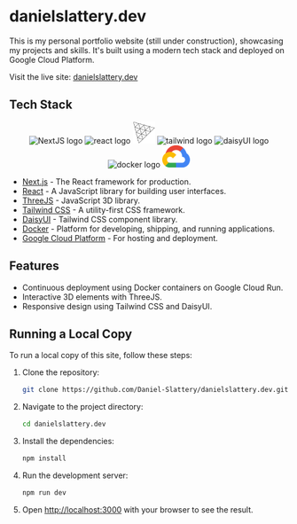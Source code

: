 # danielslattery.dev

This is my personal portfolio website (still under construction), showcasing my projects and skills. It's built using a modern tech stack and deployed on Google Cloud Platform.

Visit the live site: [danielslattery.dev](https://danielslattery.dev/)

## Tech Stack

<div align="center">
  <img alt="NextJS logo" width="40px" src="https://encrypted-tbn0.gstatic.com/images?q=tbn:ANd9GcR0WknlAxF3hYDbrIM1StGLIDmf_9336yHjL-9i5lc&usqp=CAE&s" />
  <img alt="react logo" width="40px" src="https://upload.wikimedia.org/wikipedia/commons/a/a7/React-icon.svg" />
  <img alt="threeJS logo" width="40px" src="public/images/threeJS_Logo.png"/>
  <img alt="tailwind logo" width="45px" src="https://encrypted-tbn0.gstatic.com/images?q=tbn:ANd9GcSZqBXG5DwJrCy9VOGyfnOkbrLePhtdOuQg6w&usqp=CAU"/>
  <img alt="daisyUI logo" height="40px" src="https://daisyui.com/favicon.ico"/>
  <img alt="docker logo" height="40px" src="https://avatars.githubusercontent.com/u/5429470?s=280&v=4"/>
  <img alt="google_cloud logo" height="40px" src="public/images/gcp-logo.png"/>
</div>

- [Next.js](https://nextjs.org/) - The React framework for production.
- [React](https://reactjs.org/) - A JavaScript library for building user interfaces.
- [ThreeJS](https://threejs.org/) - JavaScript 3D library.
- [Tailwind CSS](https://tailwindcss.com/) - A utility-first CSS framework.
- [DaisyUI](https://daisyui.com/) - Tailwind CSS component library.
- [Docker](https://www.docker.com/) - Platform for developing, shipping, and running applications.
- [Google Cloud Platform](https://cloud.google.com/) - For hosting and deployment.

## Features

- Continuous deployment using Docker containers on Google Cloud Run.
- Interactive 3D elements with ThreeJS.
- Responsive design using Tailwind CSS and DaisyUI.

## Running a Local Copy

To run a local copy of this site, follow these steps:

1. Clone the repository:

   ```bash
   git clone https://github.com/Daniel-Slattery/danielslattery.dev.git
   ```

2. Navigate to the project directory:

   ```bash
   cd danielslattery.dev
   ```

3. Install the dependencies:

   ```bash
   npm install
   ```

4. Run the development server:

   ```bash
   npm run dev
   ```

5. Open [http://localhost:3000](http://localhost:3000) with your browser to see the result.
